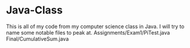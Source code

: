 # Java-Class
This is all of my code from my computer science class in Java. I will try to name some notable files to peak at.
Assignments/Exam1/PiTest.java
Final/CumulativeSum.java
